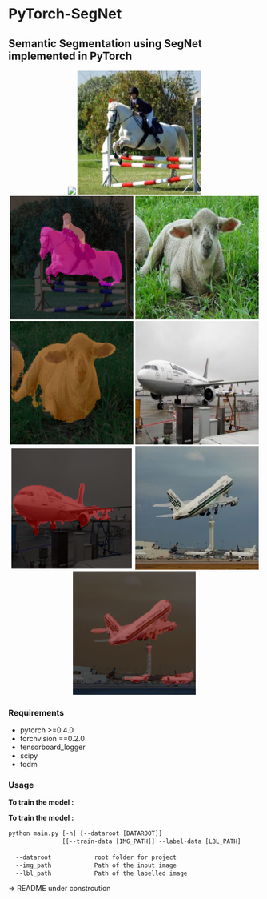 # PyTorch-SegNet
## Semantic Segmentation using SegNet implemented in PyTorch

<p align="center">
<a href="https://www.youtube.com/watch?v=iXh9aCK3ubs" target="_blank"><img src="https://i.imgur.com/agvJOPF.gif" width="500"/></a>
<img src="images/i_3.jpg" width="49%"/>
<img src="images/s3.png" width="49%"/>
<img src="images/i_5.jpg" width="49%"/>
<img src="images/s5.png" width="49%"/>
<img src="images/i_0.jpg" width="49%"/>
<img src="images/s0.png" width="49%"/>
<img src="images/i_2.jpg" width="49%"/>
<img src="images/s2.png" width="49%"/>
</p>


### Requirements

* pytorch >=0.4.0
* torchvision ==0.2.0
* tensorboard_logger
* scipy
* tqdm

### Usage

**To train the model :**

**To train the model :**

```
python main.py [-h] [--dataroot [DATAROOT]]
               [[--train-data [IMG_PATH]] --label-data [LBL_PATH]
 
  --dataroot            root folder for project
  --img_path            Path of the input image
  --lbl_path            Path of the labelled image
```

=> README under constrcution
